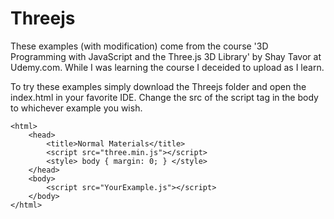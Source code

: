 # Threejs
These examples (with modification) come from the course '3D Programming with JavaScript and the Three.js 3D Library' by Shay Tavor at Udemy.com. While I was learning the course I deceided to upload as I learn.

To try these examples simply download the Threejs folder and open the index.html in your favorite IDE. Change the src of the script tag in the body to whichever example you wish.

```
<html>
    <head>
        <title>Normal Materials</title>
        <script src="three.min.js"></script>
        <style> body { margin: 0; } </style>
    </head>
    <body>
        <script src="YourExample.js"></script>
    </body>
</html>
```
